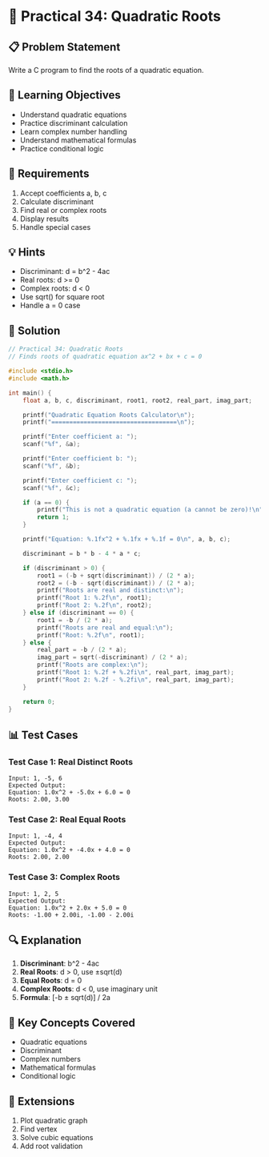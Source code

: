 # 🎯 Practical 34: Quadratic Roots

## 📋 Problem Statement

Write a C program to find the roots of a quadratic equation.

## 🎯 Learning Objectives

- Understand quadratic equations
- Practice discriminant calculation
- Learn complex number handling
- Understand mathematical formulas
- Practice conditional logic

## 📝 Requirements

1. Accept coefficients a, b, c
2. Calculate discriminant
3. Find real or complex roots
4. Display results
5. Handle special cases

## 💡 Hints

- Discriminant: d = b^2 - 4ac
- Real roots: d >= 0
- Complex roots: d < 0
- Use sqrt() for square root
- Handle a = 0 case

## 🔧 Solution

```c
// Practical 34: Quadratic Roots
// Finds roots of quadratic equation ax^2 + bx + c = 0

#include <stdio.h>
#include <math.h>

int main() {
    float a, b, c, discriminant, root1, root2, real_part, imag_part;

    printf("Quadratic Equation Roots Calculator\n");
    printf("===================================\n");

    printf("Enter coefficient a: ");
    scanf("%f", &a);

    printf("Enter coefficient b: ");
    scanf("%f", &b);

    printf("Enter coefficient c: ");
    scanf("%f", &c);

    if (a == 0) {
        printf("This is not a quadratic equation (a cannot be zero)!\n");
        return 1;
    }

    printf("Equation: %.1fx^2 + %.1fx + %.1f = 0\n", a, b, c);

    discriminant = b * b - 4 * a * c;

    if (discriminant > 0) {
        root1 = (-b + sqrt(discriminant)) / (2 * a);
        root2 = (-b - sqrt(discriminant)) / (2 * a);
        printf("Roots are real and distinct:\n");
        printf("Root 1: %.2f\n", root1);
        printf("Root 2: %.2f\n", root2);
    } else if (discriminant == 0) {
        root1 = -b / (2 * a);
        printf("Roots are real and equal:\n");
        printf("Root: %.2f\n", root1);
    } else {
        real_part = -b / (2 * a);
        imag_part = sqrt(-discriminant) / (2 * a);
        printf("Roots are complex:\n");
        printf("Root 1: %.2f + %.2fi\n", real_part, imag_part);
        printf("Root 2: %.2f - %.2fi\n", real_part, imag_part);
    }

    return 0;
}
```

## 📊 Test Cases

### Test Case 1: Real Distinct Roots
```
Input: 1, -5, 6
Expected Output:
Equation: 1.0x^2 + -5.0x + 6.0 = 0
Roots: 2.00, 3.00
```

### Test Case 2: Real Equal Roots
```
Input: 1, -4, 4
Expected Output:
Equation: 1.0x^2 + -4.0x + 4.0 = 0
Roots: 2.00, 2.00
```

### Test Case 3: Complex Roots
```
Input: 1, 2, 5
Expected Output:
Equation: 1.0x^2 + 2.0x + 5.0 = 0
Roots: -1.00 + 2.00i, -1.00 - 2.00i
```

## 🔍 Explanation

1. **Discriminant**: b^2 - 4ac
2. **Real Roots**: d > 0, use ±sqrt(d)
3. **Equal Roots**: d = 0
4. **Complex Roots**: d < 0, use imaginary unit
5. **Formula**: [-b ± sqrt(d)] / 2a

## 🎯 Key Concepts Covered

- Quadratic equations
- Discriminant
- Complex numbers
- Mathematical formulas
- Conditional logic

## 🚀 Extensions

1. Plot quadratic graph
2. Find vertex
3. Solve cubic equations
4. Add root validation